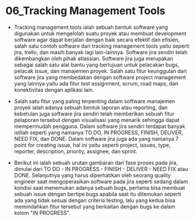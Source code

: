 # 06_Tracking Management Tools

- Tracking management tools ialah sebuah bentuk software yang digunakan untuk mengelolah suatu proyek atau membuat development software agar dapat berjalan dengan baik secara efektif dan efisien, salah satu contoh software dari tracking management tools yaitu seperti jira, trello, dan masih banyak lagi lain-lainnya. Software jira sendiri telah dikembangkan oleh pihak atlassian. Software jira juga merupakan sebagai salah satu alat bantu yang bertujuan untuk pelacakan bugs, pelacak issue, dan manajemen proyek. Salah satu fitur keunggulan dari software jira yang membedakan dengan software project management yang lainnya yaitu ada fitur test assignment, scrum, road maps, dan konektivitas dengan aplikasi lain.

- Salah satu fitur yang paling terpenting dalam software manajemen proyek ialah adanya sebuah bentuk laporan atau reporting, dan kebetulan juga software jira sendiri telah memberikan sebuah fitur pelaporan tersebut dengan visualisasi yang menarik sehingga dapat mempermudah pengguna. Dalam software jira sendiri terdapat banyak istilah seperti yang namanya TO DO, IN PROGRESS, FINISH, DELIVER, NEED FIX, dan DONE. Dalam software jira juga ada yang namanya 7 point for creating issue, hal ini yaitu seperti project, issues, type, reporter, description, priority, assignee, dan sprint.

- Berikut ini ialah sebuah urutan gambaran dari fase proses pada jira, dimulai dari TO DO - IN PROGRESS - FINISH - DELIVER - NEED FIX atau DONE. Selanjutnya yang harus diperhatikan oleh seorang quality engineer saat mengoperasikan software pada jira seperti sedang dalam kondisi saat menemukan adanya sebuah bugs, pertama bisa membuat sebuah issue dengan bertipe bugs apabila saat itu ditemukan seperti ada yang tidak sesuai dengan criteria testing, lalu yang kedua bisa memindahkan fitur tersebut yang berkaitan dengan bugs ke dalam kolom "IN PROGRESS".